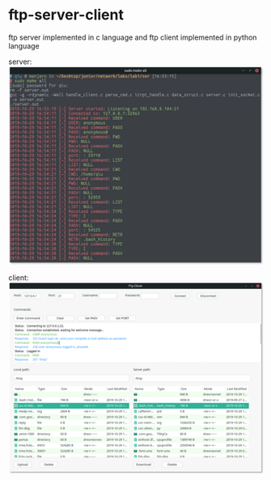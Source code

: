 # ftp-server-client

ftp server implemented in c language and ftp client implemented in python language

server:
![server](server.png "server.png")

client:
![client](client.png "client.png")
